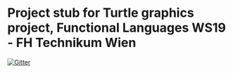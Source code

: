 # Project stub for Turtle graphics project, Functional Languages WS19 - FH Technikum Wien

[![Gitter](https://badges.gitter.im/funktionaleSprachenWS17/Lobby.svg)](https://gitter.im/funktionaleSprachenWS17/Lobby?utm_source=badge&utm_medium=badge&utm_campaign=pr-badge&utm_content=badge)

